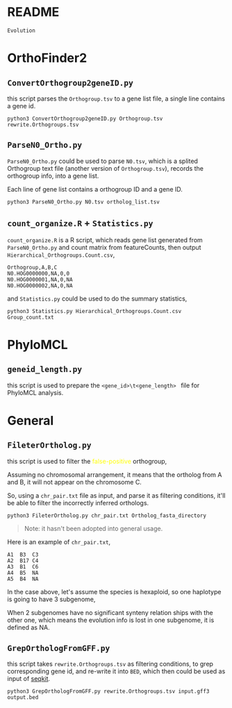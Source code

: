 # README

`Evolution`



# OrthoFinder2

## `ConvertOrthogroup2geneID.py`

this script parses the `Orthogroup.tsv` to a gene list file, a single line contains a gene id.

```shell
python3 ConvertOrthogroup2geneID.py Orthogroup.tsv rewrite.Orthogroups.tsv
```



## `ParseN0_Ortho.py`

`ParseN0_Ortho.py` could be used to parse `N0.tsv`, which is a splited Orthogroup text file (another version of `Orthogroup.tsv`), records the orthogroup info, into a gene list.

Each line of gene list contains a orthogroup ID and a gene ID.

```shell
python3 ParseN0_Ortho.py N0.tsv ortholog_list.tsv
```



## `count_organize.R` + `Statistics.py`

`count_organize.R` is a R script, which reads gene list generated from `ParseN0_Ortho.py` and count matrix from featureCounts, then output `Hierarchical_Orthogroups.Count.csv`,

```shell
Orthogroup,A,B,C
N0.HOG0000000,NA,0,0
N0.HOG0000001,NA,0,NA
N0.HOG0000002,NA,0,NA
```

and `Statistics.py` could be used to do the summary statistics,

```shell
python3 Statistics.py Hierarchical_Orthogroups.Count.csv Group_count.txt
```



# PhyloMCL

## `geneid_length.py`

this script is used to prepare the `<gene_id>\t<gene_length> ` file for PhyloMCL analysis.



# General

## `FileterOrtholog.py`

this script is used to filter the <font color='yellow'>false-positive</font> orthogroup, 

Assuming no chromosomal arrangement, it means that the ortholog from A and B, it will not appear on the chromosome C.

So, using a `chr_pair.txt` file as input, and parse it as filtering conditions, it'll be able to filter the incorrectly inferred orthologs.

```shell
python3 FileterOrtholog.py chr_pair.txt Ortholog_fasta_directory
```

> Note: it hasn't been adopted into general usage.

Here is an example of `chr_pair.txt`,

```shell
A1	B3	C3
A2	B17	C4
A3	B1	C6
A4	B5	NA
A5	B4	NA
```

In the case above, let's assume the species is hexaploid, so one haplotype is going to have 3 subgenome,

When 2 subgenomes have no significant synteny relation ships with the other one, which means the evolution info is lost in one subgenome, it is defined as NA.



## `GrepOrthologFromGFF.py`

this script takes `rewrite.Orthogroups.tsv` as filtering conditions, to grep corresponding gene id, and re-write it into `BED`, which then could be used as input of [seqkit](https://bioinf.shenwei.me/seqkit/).

```shell
python3 GrepOrthologFromGFF.py rewrite.Orthogroups.tsv input.gff3 output.bed
```

